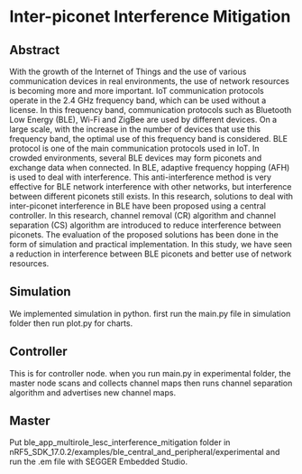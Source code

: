 # Inter-piconet Interference Mitigation

## Abstract

With the growth of the Internet of Things and the use of various communication devices in real environments, the use of network resources is becoming more and more important. IoT communication protocols operate in the 2.4 GHz frequency band, which can be used without a license. In this frequency band, communication protocols such as Bluetooth Low Energy (BLE), Wi-Fi and ZigBee are used by different devices. On a large scale, with the increase in the number of devices that use this frequency band, the optimal use of this frequency band is considered. BLE protocol is one of the main communication protocols used in IoT. In crowded environments, several BLE devices may form piconets and exchange data when connected. In BLE, adaptive frequency hopping (AFH) is used to deal with interference. This anti-interference method is very effective for BLE network interference with other networks, but interference between different piconets still exists. In this research, solutions to deal with inter-piconet interference in BLE have been proposed using a central controller. In this research, channel removal (CR) algorithm and channel separation (CS) algorithm are introduced to reduce interference between piconets. The evaluation of the proposed solutions has been done in the form of simulation and practical implementation. In this study, we have seen a reduction in interference between BLE piconets and better use of network resources.

## Simulation

We implemented simulation in python. first run the main.py file in simulation folder then run plot.py for charts.

## Controller

This is for controller node. when you run main.py in experimental folder, the master node scans and collects channel maps then runs channel separation algorithm and advertises new channel maps.

## Master

Put ble_app_multirole_lesc_interference_mitigation folder in nRF5_SDK_17.0.2/examples/ble_central_and_peripheral/experimental and run the .em file with SEGGER Embedded Studio.


